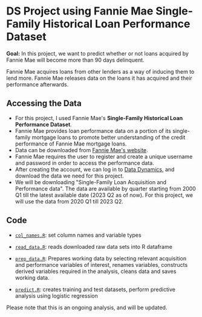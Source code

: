 # DS Project using Fannie Mae Single-Family Historical Loan Performance Dataset

**Goal:**
In this project, we want to predict whether or not loans acquired by Fannie Mae will become more than 90 days delinquent.

<!---
go into foreclosure. 

Foreclosure happens when a lender seizes and sells a property because the homeowner has not been making the required mortgage payments.
-->

Fannie Mae acquires loans from other lenders as a way of inducing them to lend more. Fannie Mae releases data on the loans it has acquired and their performance afterwards. 

## Accessing the Data
- For this project, I used Fannie Mae's **Single-Family Historical Loan Performance Dataset**. 
- Fannie Mae provides loan performance data on a portion of its single-family mortgage loans to promote better understanding of the credit performance of Fannie Mae mortgage loans.
- Data can be downloaded from [Fannie Mae's website](https://capitalmarkets.fanniemae.com/credit-risk-transfer/single-family-credit-risk-transfer/fannie-mae-single-family-loan-performance-data).
- Fannie Mae requires the user to register and create a unique username and password in order to access the performance data.
- After creating the account, we can log in to [Data Dynamics](https://capitalmarkets.fanniemae.com/tools-applications/data-dynamics), and download the data we need for this project.
- We will be downloading "Single-Family Loan Acquisition and Performance data". The data are available by quarter starting from 2000 Q1 till the latest available date (2023 Q2 as of now). For this project, we will use the data from 2020 Q1 till 2023 Q2.

## Code

* [`col_names.R`](https://github.com/debasmita-das-econ/Fannie-mae-loan-prediction-project/blob/main/R_code/col_names.R): set column names and variable types
 
* [`read_data.R`](https://github.com/debasmita-das-econ/Fannie-mae-loan-prediction-project/blob/main/R_code/read_data.R): reads downloaded raw data sets into R dataframe

* [`prep_data.R`](https://github.com/debasmita-das-econ/Fannie-mae-loan-prediction-project/blob/main/R_code/prep_data.R): Prepares working data by selecting relevant acquisition and performance variables of interest, renames variables, constructs derived variables required in the analysis, cleans data and saves working data.
    
* [`predict.R`](https://github.com/debasmita-das-econ/Fannie-mae-loan-prediction-project/blob/main/R_code/predict.R): creates training and test datasets, perform predictive analysis using logistic regression

Please note that this is an ongoing analysis, and will be updated.

<!---
## Required Packages
`dplyr`, `tidyverse`, `data.table`, `gmodels`,


## Predictive Analysis
Perform Logistic Regression

## Project Pipeline


-->
